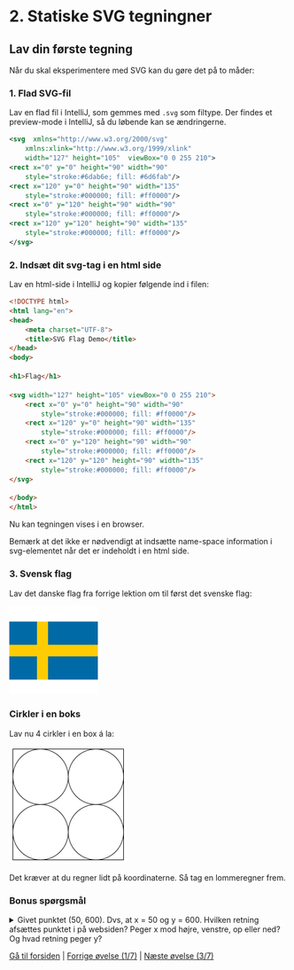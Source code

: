 # 2. Statiske SVG tegningner

## Lav din første tegning

Når du skal eksperimentere med SVG kan du gøre det på to måder:

### 1. Flad SVG-fil

Lav en flad fil i IntelliJ, som gemmes med `.svg` som filtype. Der findes et preview-mode i IntelliJ, så du løbende kan se ændringerne.

```xml
<svg  xmlns="http://www.w3.org/2000/svg"
    xmlns:xlink="http://www.w3.org/1999/xlink"
    width="127" height="105"  viewBox="0 0 255 210">
<rect x="0" y="0" height="90" width="90"
    style="stroke:#6dab6e; fill: #6d6fab"/>
<rect x="120" y="0" height="90" width="135"
    style="stroke:#000000; fill: #ff0000"/>
<rect x="0" y="120" height="90" width="90"
    style="stroke:#000000; fill: #ff0000"/>
<rect x="120" y="120" height="90" width="135"
    style="stroke:#000000; fill: #ff0000"/>
</svg>
```

### 2. Indsæt dit svg-tag i en html side

Lav en html-side i IntelliJ og kopier følgende ind i filen:

```html
<!DOCTYPE html>
<html lang="en">
<head>
    <meta charset="UTF-8">
    <title>SVG Flag Demo</title>
</head>
<body>

<h1>Flag</h1>

<svg width="127" height="105" viewBox="0 0 255 210">
    <rect x="0" y="0" height="90" width="90"
        style="stroke:#000000; fill: #ff0000"/>
    <rect x="120" y="0" height="90" width="135"
        style="stroke:#000000; fill: #ff0000"/>
    <rect x="0" y="120" height="90" width="90"
        style="stroke:#000000; fill: #ff0000"/>
    <rect x="120" y="120" height="90" width="135"
        style="stroke:#000000; fill: #ff0000"/>
</svg>

</body>
</html>
```

Nu kan tegningen vises i en browser.

Bemærk at det ikke er nødvendigt at indsætte name-space information i svg-elementet når det er indeholdt i en html side.

### 3. Svensk flag

Lav det danske flag fra forrige lektion om til først det svenske flag:

![Svensk Flag](./images/swedish_flag.png)

### Cirkler i en boks

Lav nu 4 cirkler i en box á la:

![Cirkler i en Box](./images/circles.png)

Det kræver at du regner lidt på koordinaterne. Så tag en lommeregner frem.

### Bonus spørgsmål

<details>
<summary>
Givet punktet (50, 600). Dvs, at x = 50 og y = 600. Hvilken retning afsættes punktet i på websiden? Peger x mod højre, venstre, op eller ned? Og hvad retning peger y?
</summary>
X går mod højre for stigende x.
Og y peger selvfølgelig nedad for stigende y.
</details>

[Gå til forsiden](./README.md) | [Forrige øvelse (1/7)](./static_01.md) | [Næste øvelse (3/7)](./static_03.md)
